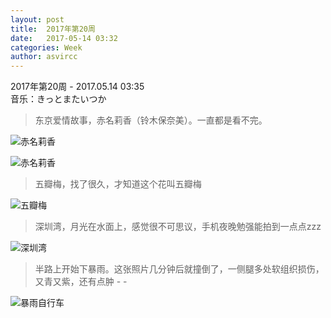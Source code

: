 ```yaml
---
layout: post
title:  2017年第20周
date:   2017-05-14 03:32
categories: Week
author: asvircc
---
```


2017年第20周 - 2017.05.14 03:35<br>
音乐：きっとまたいつか 


> 东京爱情故事，赤名莉香（铃木保奈美）。一直都是看不完。

![赤名莉香][pic_2]

![赤名莉香][pic_5]

> 五瓣梅，找了很久，才知道这个花叫五瓣梅

![五瓣梅][pic_3]

> 深圳湾，月光在水面上，感觉很不可思议，手机夜晚勉强能拍到一点点zzz

![深圳湾][pic_4]

> 半路上开始下暴雨。这张照片几分钟后就撞倒了，一侧腿多处软组织损伤，又青又紫，还有点肿 - -

![暴雨自行车][pic_1]

<audio 
	autoplay="autoplay"
	src="http://op7e8nyi8.bkt.clouddn.com/music/post/%E7%BA%AF%E9%9F%B3%E4%B9%90-%E5%8D%88%E5%90%8E%E6%9F%A0%E6%AA%AC%E6%A0%91%E4%B8%8B%E7%9A%84%E9%98%B3%E5%85%89.mp3"></audio> 


[pic_1]:http://op7e8nyi8.bkt.clouddn.com/image/post/6bc5d598af43df27160d458a81b3e5e9.jpg "暴雨中骑自行车"
[pic_2]:http://op7e8nyi8.bkt.clouddn.com/image/post/406684db21a29392c4cedca568452995.jpg "赤名莉香"
[pic_5]:http://op7e8nyi8.bkt.clouddn.com/image/post/a78cc76aefba4dfe213e4358c4884277.jpg "赤名莉香  永尾完治"
[pic_3]:http://op7e8nyi8.bkt.clouddn.com/image/post/7241ccc4db7357b95f8ab99aff504f30.jpg "五瓣梅"
[pic_4]:http://op7e8nyi8.bkt.clouddn.com/image/post/9bb754784f3ca871a5e77674eb1b0a74.jpg "深圳湾，月倒影"
